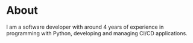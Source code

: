 # About
I am a software developer with around 4 years of experience in programming with Python, developing and managing CI/CD applications. 
